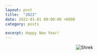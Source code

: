 ```yaml
---
layout: post
title:  "2022"
date: 2022-01-01 00:00:00 +0800
category: posts

excerpt: Happy New Year!
---
```

<p align="center">
    <img src="/assets/images/2022/shrek.gif" alt="Shrek"/>
</p>